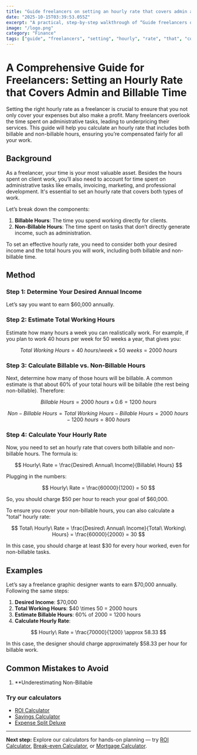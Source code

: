 ```yaml
---
title: "Guide freelancers on setting an hourly rate that covers admin and billable time — Complete Guide"
date: "2025-10-15T03:39:53.055Z"
excerpt: "A practical, step-by-step walkthrough of “Guide freelancers on setting an hourly rate that covers admin and billable time”."
image: "/logo.png"
category: "Finance"
tags: ["guide", "freelancers", "setting", "hourly", "rate", "that", "covers", "admin"]
---
```


# A Comprehensive Guide for Freelancers: Setting an Hourly Rate that Covers Admin and Billable Time

Setting the right hourly rate as a freelancer is crucial to ensure that you not only cover your expenses but also make a profit. Many freelancers overlook the time spent on administrative tasks, leading to underpricing their services. This guide will help you calculate an hourly rate that includes both billable and non-billable hours, ensuring you’re compensated fairly for all your work.

## Background

As a freelancer, your time is your most valuable asset. Besides the hours spent on client work, you’ll also need to account for time spent on administrative tasks like emails, invoicing, marketing, and professional development. It's essential to set an hourly rate that covers both types of work.

Let’s break down the components:

1. **Billable Hours**: The time you spend working directly for clients.
2. **Non-Billable Hours**: The time spent on tasks that don’t directly generate income, such as administration.

To set an effective hourly rate, you need to consider both your desired income and the total hours you will work, including both billable and non-billable time.

## Method

### Step 1: Determine Your Desired Annual Income

Let’s say you want to earn $60,000 annually.

### Step 2: Estimate Total Working Hours

Estimate how many hours a week you can realistically work. For example, if you plan to work 40 hours per week for 50 weeks a year, that gives you:

$$
Total\ Working\ Hours = 40\ hours/week \times 50\ weeks = 2000\ hours
$$

### Step 3: Calculate Billable vs. Non-Billable Hours

Next, determine how many of those hours will be billable. A common estimate is that about 60% of your total hours will be billable (the rest being non-billable). Therefore:

$$
Billable\ Hours = 2000\ hours \times 0.6 = 1200\ hours
$$

$$
Non-Billable\ Hours = Total\ Working\ Hours - Billable\ Hours = 2000\ hours - 1200\ hours = 800\ hours
$$

### Step 4: Calculate Your Hourly Rate

Now, you need to set an hourly rate that covers both billable and non-billable hours. The formula is:

$$
Hourly\ Rate = \frac{Desired\ Annual\ Income}{Billable\ Hours}
$$

Plugging in the numbers:

$$
Hourly\ Rate = \frac{60000}{1200} = 50
$$

So, you should charge $50 per hour to reach your goal of $60,000.

To ensure you cover your non-billable hours, you can also calculate a "total" hourly rate:

$$
Total\ Hourly\ Rate = \frac{Desired\ Annual\ Income}{Total\ Working\ Hours} = \frac{60000}{2000} = 30
$$

In this case, you should charge at least $30 for every hour worked, even for non-billable tasks.

## Examples

Let’s say a freelance graphic designer wants to earn $70,000 annually. Following the same steps:

1. **Desired Income**: $70,000
2. **Total Working Hours**: $40 \times 50 = 2000 hours
3. **Estimate Billable Hours**: 60% of 2000 = 1200 hours
4. **Calculate Hourly Rate**:

$$
Hourly\ Rate = \frac{70000}{1200} \approx 58.33
$$

In this case, the designer should charge approximately $58.33 per hour for billable work.

## Common Mistakes to Avoid

1. **Underestimating Non-Billable



### Try our calculators
- [ROI Calculator](/calculators)
- [Savings Calculator](/calculators)
- [Expense Split Deluxe](/calculators)


---
**Next step:** Explore our calculators for hands-on planning — try [ROI Calculator](/calculators), [Break-even Calculator](/calculators), or [Mortgage Calculator](/calculators).


<script type="application/ld+json">
{
  "@context": "https://schema.org",
  "@type": "Article",
  "headline": "Guide freelancers on setting an hourly rate that covers admin and billable time — Complete Guide",
  "description": "A practical, step-by-step walkthrough of “Guide freelancers on setting an hourly rate that covers admin and billable time”.",
  "author": {
    "@type": "Organization",
    "name": "Foster Wealth Ventures"
  },
  "datePublished": "2025-10-15T03:39:39.268Z",
  "image": "/logo.png"
}
</script>


<script type="application/ld+json">
{ "@context":"https://schema.org", "@type":"FAQPage", "mainEntity": [] }
</script>
